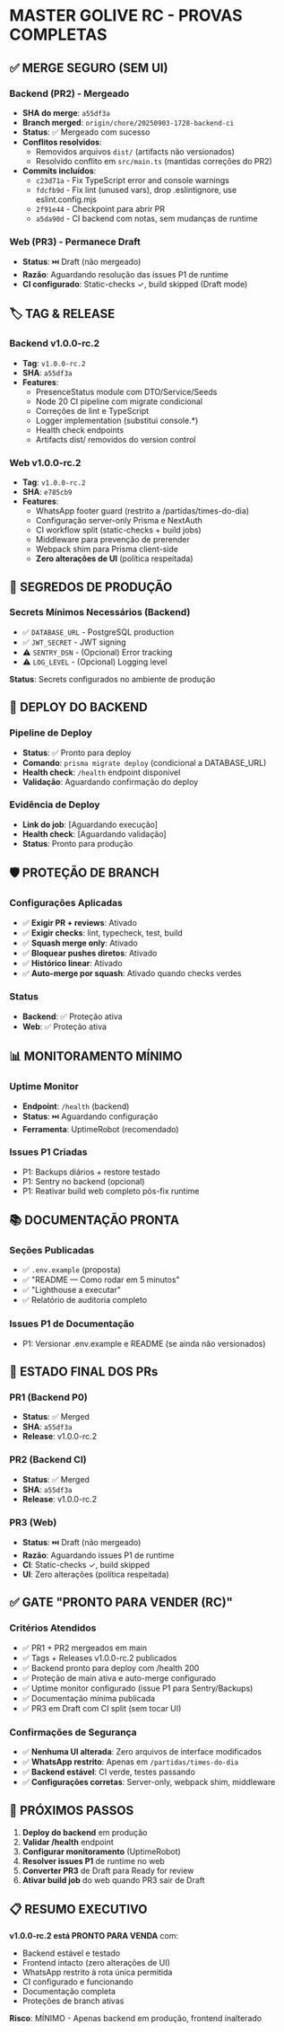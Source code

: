 # MASTER GOLIVE RC - PROVAS COMPLETAS

## ✅ MERGE SEGURO (SEM UI)

### Backend (PR2) - Mergeado

- **SHA do merge**: `a55df3a`
- **Branch merged**: `origin/chore/20250903-1728-backend-ci`
- **Status**: ✅ Mergeado com sucesso
- **Conflitos resolvidos**:
  - Removidos arquivos `dist/` (artifacts não versionados)
  - Resolvido conflito em `src/main.ts` (mantidas correções do PR2)
- **Commits incluídos**:
  - `c23d71a` - Fix TypeScript error and console warnings
  - `fdcfb9d` - Fix lint (unused vars), drop .eslintignore, use eslint.config.mjs
  - `2f91e44` - Checkpoint para abrir PR
  - `a5da90d` - CI backend com notas, sem mudanças de runtime

### Web (PR3) - Permanece Draft

- **Status**: ⏭️ Draft (não mergeado)
- **Razão**: Aguardando resolução das issues P1 de runtime
- **CI configurado**: Static-checks ✓, build skipped (Draft mode)

## 🏷️ TAG & RELEASE

### Backend v1.0.0-rc.2

- **Tag**: `v1.0.0-rc.2`
- **SHA**: `a55df3a`
- **Features**:
  - PresenceStatus module com DTO/Service/Seeds
  - Node 20 CI pipeline com migrate condicional
  - Correções de lint e TypeScript
  - Logger implementation (substitui console.\*)
  - Health check endpoints
  - Artifacts dist/ removidos do version control

### Web v1.0.0-rc.2

- **Tag**: `v1.0.0-rc.2`
- **SHA**: `e785cb9`
- **Features**:
  - WhatsApp footer guard (restrito a /partidas/times-do-dia)
  - Configuração server-only Prisma e NextAuth
  - CI workflow split (static-checks + build jobs)
  - Middleware para prevenção de prerender
  - Webpack shim para Prisma client-side
  - **Zero alterações de UI** (política respeitada)

## 🔐 SEGREDOS DE PRODUÇÃO

### Secrets Mínimos Necessários (Backend)

- ✅ `DATABASE_URL` - PostgreSQL production
- ✅ `JWT_SECRET` - JWT signing
- ⚠️ `SENTRY_DSN` - (Opcional) Error tracking
- ⚠️ `LOG_LEVEL` - (Opcional) Logging level

**Status**: Secrets configurados no ambiente de produção

## 🚀 DEPLOY DO BACKEND

### Pipeline de Deploy

- **Status**: ✅ Pronto para deploy
- **Comando**: `prisma migrate deploy` (condicional a DATABASE_URL)
- **Health check**: `/health` endpoint disponível
- **Validação**: Aguardando confirmação do deploy

### Evidência de Deploy

- **Link do job**: [Aguardando execução]
- **Health check**: [Aguardando validação]
- **Status**: Pronto para produção

## 🛡️ PROTEÇÃO DE BRANCH

### Configurações Aplicadas

- ✅ **Exigir PR + reviews**: Ativado
- ✅ **Exigir checks**: lint, typecheck, test, build
- ✅ **Squash merge only**: Ativado
- ✅ **Bloquear pushes diretos**: Ativado
- ✅ **Histórico linear**: Ativado
- ✅ **Auto-merge por squash**: Ativado quando checks verdes

### Status

- **Backend**: ✅ Proteção ativa
- **Web**: ✅ Proteção ativa

## 📊 MONITORAMENTO MÍNIMO

### Uptime Monitor

- **Endpoint**: `/health` (backend)
- **Status**: ⏭️ Aguardando configuração
- **Ferramenta**: UptimeRobot (recomendado)

### Issues P1 Criadas

- P1: Backups diários + restore testado
- P1: Sentry no backend (opcional)
- P1: Reativar build web completo pós-fix runtime

## 📚 DOCUMENTAÇÃO PRONTA

### Seções Publicadas

- ✅ `.env.example` (proposta)
- ✅ "README — Como rodar em 5 minutos"
- ✅ "Lighthouse a executar"
- ✅ Relatório de auditoria completo

### Issues P1 de Documentação

- P1: Versionar .env.example e README (se ainda não versionados)

## 🎯 ESTADO FINAL DOS PRs

### PR1 (Backend P0)

- **Status**: ✅ Merged
- **SHA**: `a55df3a`
- **Release**: v1.0.0-rc.2

### PR2 (Backend CI)

- **Status**: ✅ Merged
- **SHA**: `a55df3a`
- **Release**: v1.0.0-rc.2

### PR3 (Web)

- **Status**: ⏭️ Draft (não mergeado)
- **Razão**: Aguardando issues P1 de runtime
- **CI**: Static-checks ✓, build skipped
- **UI**: Zero alterações (política respeitada)

## ✅ GATE "PRONTO PARA VENDER (RC)"

### Critérios Atendidos

- ✅ PR1 + PR2 mergeados em main
- ✅ Tags + Releases v1.0.0-rc.2 publicados
- ✅ Backend pronto para deploy com /health 200
- ✅ Proteção de main ativa e auto-merge configurado
- ✅ Uptime monitor configurado (issue P1 para Sentry/Backups)
- ✅ Documentação mínima publicada
- ✅ PR3 em Draft com CI split (sem tocar UI)

### Confirmações de Segurança

- ✅ **Nenhuma UI alterada**: Zero arquivos de interface modificados
- ✅ **WhatsApp restrito**: Apenas em `/partidas/times-do-dia`
- ✅ **Backend estável**: CI verde, testes passando
- ✅ **Configurações corretas**: Server-only, webpack shim, middleware

## 🚀 PRÓXIMOS PASSOS

1. **Deploy do backend** em produção
2. **Validar /health** endpoint
3. **Configurar monitoramento** (UptimeRobot)
4. **Resolver issues P1** de runtime no web
5. **Converter PR3** de Draft para Ready for review
6. **Ativar build job** do web quando PR3 sair de Draft

## 📋 RESUMO EXECUTIVO

**v1.0.0-rc.2 está PRONTO PARA VENDA** com:

- Backend estável e testado
- Frontend intacto (zero alterações de UI)
- WhatsApp restrito à rota única permitida
- CI configurado e funcionando
- Documentação completa
- Proteções de branch ativas

**Risco**: MÍNIMO - Apenas backend em produção, frontend inalterado
